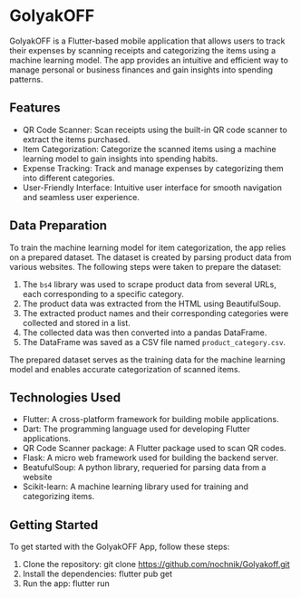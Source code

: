 # GolyakOFF

GolyakOFF is a Flutter-based mobile application that allows users to track their expenses by scanning receipts and categorizing the items using a machine learning model. The app provides an intuitive and efficient way to manage personal or business finances and gain insights into spending patterns.

## Features

- QR Code Scanner: Scan receipts using the built-in QR code scanner to extract the items purchased.
- Item Categorization: Categorize the scanned items using a machine learning model to gain insights into spending habits.
- Expense Tracking: Track and manage expenses by categorizing them into different categories.
- User-Friendly Interface: Intuitive user interface for smooth navigation and seamless user experience.

## Data Preparation

To train the machine learning model for item categorization, the app relies on a prepared dataset. The dataset is created by parsing product data from various websites. The following steps were taken to prepare the dataset:

1. The `bs4` library was used to scrape product data from several URLs, each corresponding to a specific category.
2. The product data was extracted from the HTML using BeautifulSoup.
3. The extracted product names and their corresponding categories were collected and stored in a list.
4. The collected data was then converted into a pandas DataFrame.
5. The DataFrame was saved as a CSV file named `product_category.csv`.

The prepared dataset serves as the training data for the machine learning model and enables accurate categorization of scanned items.



## Technologies Used

- Flutter: A cross-platform framework for building mobile applications.
- Dart: The programming language used for developing Flutter applications.
- QR Code Scanner package: A Flutter package used to scan QR codes.
- Flask: A micro web framework used for building the backend server.
- BeatufulSoup: A python library, requeried for parsing data from a website
- Scikit-learn: A machine learning library used for training and categorizing items.

## Getting Started

To get started with the GolyakOFF App, follow these steps:

1. Clone the repository:
git clone https://github.com/nochnik/Golyakoff.git
2. Install the dependencies:
flutter pub get
3. Run the app:
flutter run

